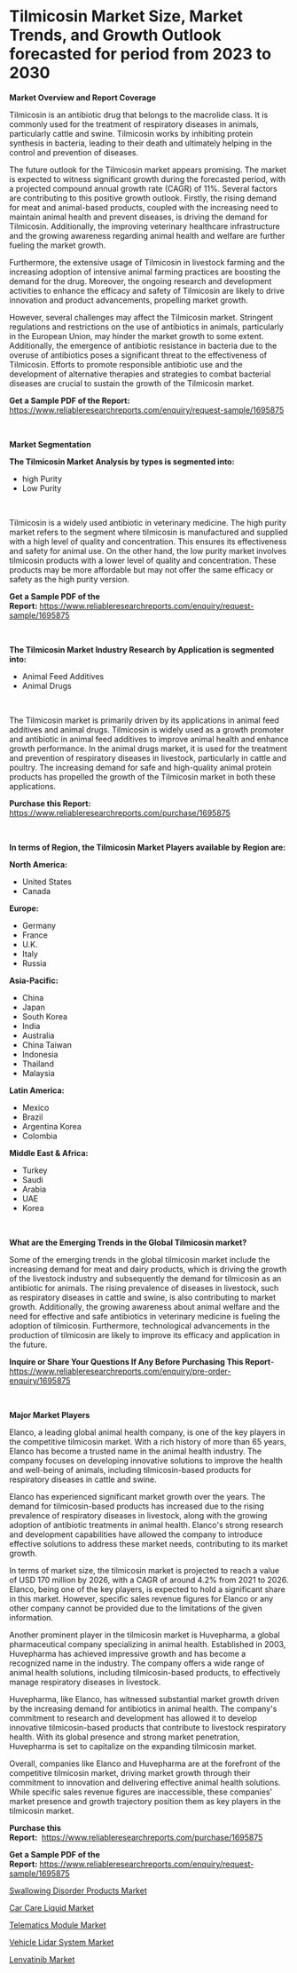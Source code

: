 <p><h1>Tilmicosin Market Size, Market Trends, and Growth Outlook forecasted for period from 2023 to 2030</h1></p><p><strong>Market Overview and Report Coverage</strong></p>
<p><p>Tilmicosin is an antibiotic drug that belongs to the macrolide class. It is commonly used for the treatment of respiratory diseases in animals, particularly cattle and swine. Tilmicosin works by inhibiting protein synthesis in bacteria, leading to their death and ultimately helping in the control and prevention of diseases.</p><p>The future outlook for the Tilmicosin market appears promising. The market is expected to witness significant growth during the forecasted period, with a projected compound annual growth rate (CAGR) of 11%. Several factors are contributing to this positive growth outlook. Firstly, the rising demand for meat and animal-based products, coupled with the increasing need to maintain animal health and prevent diseases, is driving the demand for Tilmicosin. Additionally, the improving veterinary healthcare infrastructure and the growing awareness regarding animal health and welfare are further fueling the market growth.</p><p>Furthermore, the extensive usage of Tilmicosin in livestock farming and the increasing adoption of intensive animal farming practices are boosting the demand for the drug. Moreover, the ongoing research and development activities to enhance the efficacy and safety of Tilmicosin are likely to drive innovation and product advancements, propelling market growth.</p><p>However, several challenges may affect the Tilmicosin market. Stringent regulations and restrictions on the use of antibiotics in animals, particularly in the European Union, may hinder the market growth to some extent. Additionally, the emergence of antibiotic resistance in bacteria due to the overuse of antibiotics poses a significant threat to the effectiveness of Tilmicosin. Efforts to promote responsible antibiotic use and the development of alternative therapies and strategies to combat bacterial diseases are crucial to sustain the growth of the Tilmicosin market.</p></p>
<p><strong>Get a Sample PDF of the Report:</strong> <a href="https://www.reliableresearchreports.com/enquiry/request-sample/1695875">https://www.reliableresearchreports.com/enquiry/request-sample/1695875</a></p>
<p>&nbsp;</p>
<p><strong>Market Segmentation</strong></p>
<p><strong>The Tilmicosin Market Analysis by types is segmented into:</strong></p>
<p><ul><li>high Purity</li><li>Low Purity</li></ul></p>
<p>&nbsp;</p>
<p><p>Tilmicosin is a widely used antibiotic in veterinary medicine. The high purity market refers to the segment where tilmicosin is manufactured and supplied with a high level of quality and concentration. This ensures its effectiveness and safety for animal use. On the other hand, the low purity market involves tilmicosin products with a lower level of quality and concentration. These products may be more affordable but may not offer the same efficacy or safety as the high purity version.</p></p>
<p><strong>Get a Sample PDF of the Report:</strong>&nbsp;<a href="https://www.reliableresearchreports.com/enquiry/request-sample/1695875">https://www.reliableresearchreports.com/enquiry/request-sample/1695875</a></p>
<p>&nbsp;</p>
<p><strong>The Tilmicosin Market Industry Research by Application is segmented into:</strong></p>
<p><ul><li>Animal Feed Additives</li><li>Animal Drugs</li></ul></p>
<p>&nbsp;</p>
<p><p>The Tilmicosin market is primarily driven by its applications in animal feed additives and animal drugs. Tilmicosin is widely used as a growth promoter and antibiotic in animal feed additives to improve animal health and enhance growth performance. In the animal drugs market, it is used for the treatment and prevention of respiratory diseases in livestock, particularly in cattle and poultry. The increasing demand for safe and high-quality animal protein products has propelled the growth of the Tilmicosin market in both these applications.</p></p>
<p><strong>Purchase this Report:</strong>&nbsp; <a href="https://www.reliableresearchreports.com/purchase/1695875">https://www.reliableresearchreports.com/purchase/1695875</a></p>
<p>&nbsp;</p>
<p><strong>In terms of Region, the Tilmicosin Market Players available by Region are:</strong></p>
<p>
    <p> <strong> North America: </strong>
        <ul>
            <li>United States</li>
            <li>Canada</li>
        </ul>
        </p> 
    <p> <strong> Europe: </strong>
        <ul>
            <li>Germany</li>
            <li>France</li>
            <li>U.K.</li>
            <li>Italy</li>
            <li>Russia</li>
        </ul>
        </p> 
    <p> <strong> Asia-Pacific: </strong>
        <ul>
            <li>China</li>
            <li>Japan</li>
            <li>South Korea</li>
            <li>India</li>
            <li>Australia</li>
            <li>China Taiwan</li>
            <li>Indonesia</li>
            <li>Thailand</li>
            <li>Malaysia</li>
        </ul>
        </p> 
    <p> <strong> Latin America: </strong>
        <ul>
            <li>Mexico</li>
            <li>Brazil</li>
            <li>Argentina Korea</li>
            <li>Colombia</li>
        </ul>
        </p> 
    <p> <strong> Middle East & Africa: </strong>
        <ul>
            <li>Turkey</li>
            <li>Saudi</li>
            <li>Arabia</li>
            <li>UAE</li>
            <li>Korea</li>
        </ul>
    </p>
    </p>
<p>&nbsp;</p>
<p><strong>What are the Emerging Trends in the Global Tilmicosin market?</strong></p>
<p><p>Some of the emerging trends in the global tilmicosin market include the increasing demand for meat and dairy products, which is driving the growth of the livestock industry and subsequently the demand for tilmicosin as an antibiotic for animals. The rising prevalence of diseases in livestock, such as respiratory diseases in cattle and swine, is also contributing to market growth. Additionally, the growing awareness about animal welfare and the need for effective and safe antibiotics in veterinary medicine is fueling the adoption of tilmicosin. Furthermore, technological advancements in the production of tilmicosin are likely to improve its efficacy and application in the future.</p></p>
<p><strong>Inquire or Share Your Questions If Any Before Purchasing This Report</strong>- <a href="https://www.reliableresearchreports.com/enquiry/pre-order-enquiry/1695875">https://www.reliableresearchreports.com/enquiry/pre-order-enquiry/1695875</a></p>
<p>&nbsp;</p>
<p><strong>Major Market Players</strong></p>
<p><p>Elanco, a leading global animal health company, is one of the key players in the competitive tilmicosin market. With a rich history of more than 65 years, Elanco has become a trusted name in the animal health industry. The company focuses on developing innovative solutions to improve the health and well-being of animals, including tilmicosin-based products for respiratory diseases in cattle and swine.</p><p>Elanco has experienced significant market growth over the years. The demand for tilmicosin-based products has increased due to the rising prevalence of respiratory diseases in livestock, along with the growing adoption of antibiotic treatments in animal health. Elanco's strong research and development capabilities have allowed the company to introduce effective solutions to address these market needs, contributing to its market growth.</p><p>In terms of market size, the tilmicosin market is projected to reach a value of USD 170 million by 2026, with a CAGR of around 4.2% from 2021 to 2026. Elanco, being one of the key players, is expected to hold a significant share in this market. However, specific sales revenue figures for Elanco or any other company cannot be provided due to the limitations of the given information.</p><p>Another prominent player in the tilmicosin market is Huvepharma, a global pharmaceutical company specializing in animal health. Established in 2003, Huvepharma has achieved impressive growth and has become a recognized name in the industry. The company offers a wide range of animal health solutions, including tilmicosin-based products, to effectively manage respiratory diseases in livestock.</p><p>Huvepharma, like Elanco, has witnessed substantial market growth driven by the increasing demand for antibiotics in animal health. The company's commitment to research and development has allowed it to develop innovative tilmicosin-based products that contribute to livestock respiratory health. With its global presence and strong market penetration, Huvepharma is set to capitalize on the expanding tilmicosin market.</p><p>Overall, companies like Elanco and Huvepharma are at the forefront of the competitive tilmicosin market, driving market growth through their commitment to innovation and delivering effective animal health solutions. While specific sales revenue figures are inaccessible, these companies' market presence and growth trajectory position them as key players in the tilmicosin market.</p></p>
<p><strong>Purchase this Report:</strong>&nbsp;&nbsp;<a href="https://www.reliableresearchreports.com/purchase/1695875">https://www.reliableresearchreports.com/purchase/1695875</a></p>
<p></p>
<p><strong>Get a Sample PDF of the Report:</strong>&nbsp;<a href="https://www.reliableresearchreports.com/enquiry/request-sample/1695875">https://www.reliableresearchreports.com/enquiry/request-sample/1695875</a></p>
<p><p><a href="https://github.com/jhonwin654/Market-Research-Report-List-1/blob/main/swallowing-disorder-products-market.md">Swallowing Disorder Products Market</a></p><p><a href="https://medium.com/@audieyost1952/car-care-liquid-market-furnishes-information-on-market-share-market-trends-and-market-growth-efcfe603b1cd">Car Care Liquid Market</a></p><p><a href="https://www.linkedin.com/pulse/telematics-module-market-insights-players-forecast-till-gfeue/">Telematics Module Market</a></p><p><a href="https://www.linkedin.com/pulse/vehicle-lidar-system-market-research-report-unlocks-analysis-s2cwe/">Vehicle Lidar System Market</a></p><p><a href="https://github.com/smritireportprime/Market-Research-Report-List-1/blob/main/lenvatinib-market.md">Lenvatinib Market</a></p></p>